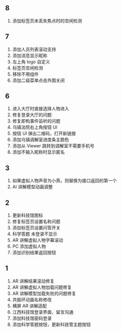 ## 8

1. 添加标签页未丢失焦点时的空闲检测
## 7

1. 添加人员列表滚动支持
2. 添加消息显示昵称
3. 左上角 logo 自定义
4. 标签页空闲检测
5. 移除不用组件
6. 添加二级菜单点击外围关闭
## 6

1. 进入大厅时直接选择人物进入
2. 修复登录大厅的问题
3. 修复即构事件监听的问题
4. 乌镇法院右上角按钮 UI
5. 按钮 UI 弹出二维码，打开新链接
6. 添加乌镇调解室进度条主题色
7. 添加从 Viewer 跳转到调解室不需要手机号
8. 添加不输入昵称时显示匿名
## 3

1. 如果虚拟人物声音为小燕，则替换为接口返回的第一个
2. AI 讲解模型动画调整
## 2

1. 更新科技馆图标
2. 修复标签页设置名称问题
3. 添加标签页设置问答开关
4. 科学答题 未登录不显示
5. AR 讲解虚拟人物字幕滚动
6. PC 添加虚拟人物
7. 添加识别结果返回按钮
## 1

1. AR 讲解结果滚动修复
2. AR 讲解虚拟人物加载问题修复
3. AR 讲解模型加载失败的问题修复
4. 共振环动画名称修改
5. 横屏 AR 讲解适配
6. 江西科技馆登录界面、留言沟通
7. 添加科技馆密码登录
8. 添加科学答题按钮，更新科技管主题按钮